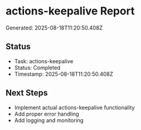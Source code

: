 # actions-keepalive Report

Generated: 2025-08-18T11:20:50.408Z

## Status
- Task: actions-keepalive
- Status: Completed
- Timestamp: 2025-08-18T11:20:50.408Z

## Next Steps
- Implement actual actions-keepalive functionality
- Add proper error handling
- Add logging and monitoring
